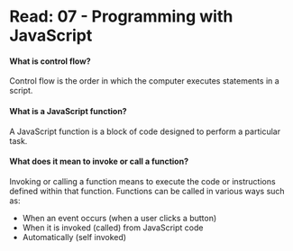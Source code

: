 # Read: 07 - Programming with JavaScript

#### What is control flow?

Control flow is the order in which the computer executes statements in a script.

#### What is a JavaScript function?

A JavaScript function is a block of code designed to perform a particular task.

#### What does it mean to invoke or call a function?

Invoking or calling a function means to execute the code or instructions defined within that function. Functions can be called in various ways such as:

- When an event occurs (when a user clicks a button)
- When it is invoked (called) from JavaScript code
- Automatically (self invoked)
